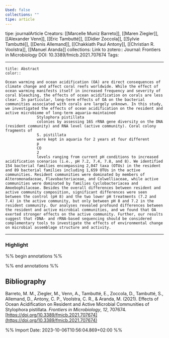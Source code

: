 ```yaml
---
Used: false
collections: ""
tipe: article
---
```

tipe: journalArticle
Creators: [[Marcelle Muniz Barreto]], [[Maren Ziegler]], [[Alexander Venn]], [[Eric Tambutté]], [[Didier Zoccola]], [[Sylvie Tambutté]], [[Denis Allemand]], [[Chakkiath Paul Antony]], [[Christian R. Voolstra]], [[Manuel Aranda]]
collections: 
Link to zotero:: 
Journal: Frontiers in Microbiology
DOI: 10.3389/fmicb.2021.707674
Tags: 

---
```ad-note
title: Abstract
color:: 

Ocean warming and ocean acidification (OA) are direct consequences of climate change and affect coral reefs worldwide. While the effect of ocean warming manifests itself in increased frequency and severity of coral bleaching, the effects of ocean acidification on corals are less clear. In particular, long-term effects of OA on the bacterial communities associated with corals are largely unknown. In this study, we investigated the effects of ocean acidification on the resident and active microbiome of long-term aquaria-maintained
              Stylophora pistillata
              colonies by assessing 16S rRNA gene diversity on the DNA (resident community) and RNA level (active community). Coral colony fragments of
              S. pistillata
              were kept in aquaria for 2 years at four different
              p
              CO
              2
              levels ranging from current pH conditions to increased acidification scenarios (i.e., pH 7.2, 7.4, 7.8, and 8). We identified 154 bacterial families encompassing 2,047 taxa (OTUs) in the resident and 89 bacterial families including 1,659 OTUs in the active communities. Resident communities were dominated by members of Alteromonadaceae, Flavobacteriaceae, and Colwelliaceae, while active communities were dominated by families Cyclobacteriacea and Amoebophilaceae. Besides the overall differences between resident and active community composition, significant differences were seen between the control (pH 8) and the two lower pH treatments (7.2 and 7.4) in the active community, but only between pH 8 and 7.2 in the resident community. Our analyses revealed profound differences between the resident and active microbial communities, and we found that OA exerted stronger effects on the active community. Further, our results suggest that rDNA- and rRNA-based sequencing should be considered complementary tools to investigate the effects of environmental change on microbial assemblage structure and activity.

```

---
### Highlight

%% begin annotations %%

%% end annotations %%

## Bibliography

Barreto, M. M., Ziegler, M., Venn, A., Tambutté, E., Zoccola, D., Tambutté, S., Allemand, D., Antony, C. P., Voolstra, C. R., & Aranda, M. (2021). Effects of Ocean Acidification on Resident and Active Microbial Communities of Stylophora pistillata. _Frontiers in Microbiology_, _12_, 707674. [https://doi.org/10.3389/fmicb.2021.707674](https://doi.org/10.3389/fmicb.2021.707674)

%% Import Date: 2023-10-06T10:56:04.869+02:00 %%
